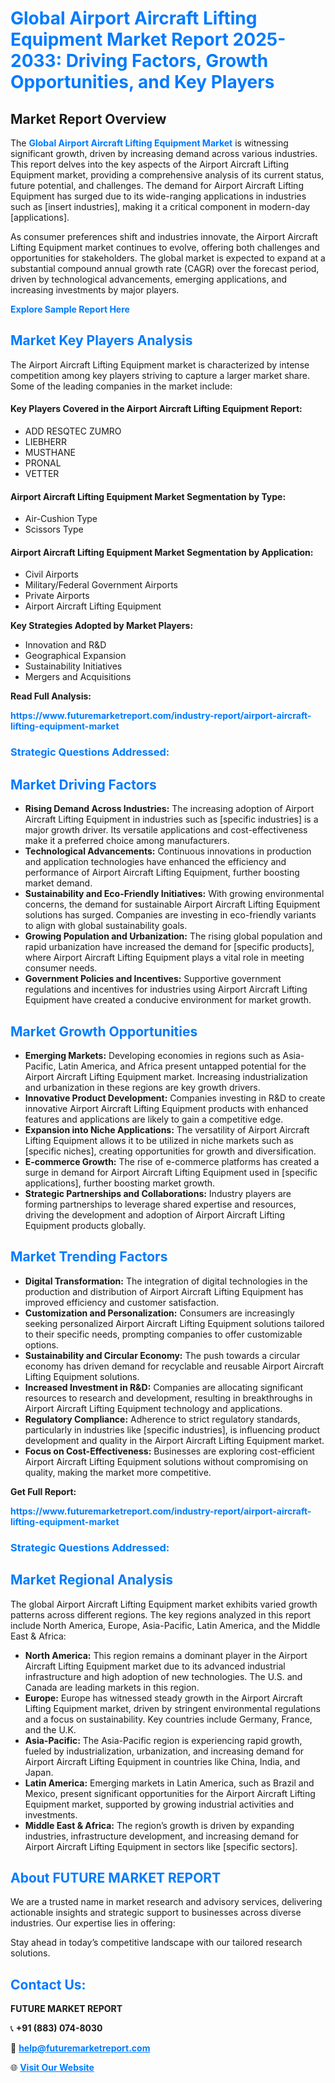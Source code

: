 <h1 style="color: #007BFF;">Global Airport Aircraft Lifting Equipment Market Report 2025-2033: Driving Factors, Growth Opportunities, and Key Players</h1>

<section id="overview">
<h2>Market Report Overview</h2>
<p>The <a href="https://www.futuremarketreport.com/industry-report/airport-aircraft-lifting-equipment-market" style="color: #007BFF; text-decoration: none;"><strong>Global Airport Aircraft Lifting Equipment Market</strong></a> is witnessing significant growth, driven by increasing demand across various industries. This report delves into the key aspects of the Airport Aircraft Lifting Equipment market, providing a comprehensive analysis of its current status, future potential, and challenges. The demand for Airport Aircraft Lifting Equipment has surged due to its wide-ranging applications in industries such as [insert industries], making it a critical component in modern-day [applications].</p>
<p>As consumer preferences shift and industries innovate, the Airport Aircraft Lifting Equipment market continues to evolve, offering both challenges and opportunities for stakeholders. The global market is expected to expand at a substantial compound annual growth rate (CAGR) over the forecast period, driven by technological advancements, emerging applications, and increasing investments by major players.</p>
</section>

<section id="overview">
<p><a href="https://www.futuremarketreport.com/request-sample/reportId=112266" style="color: #007BFF; text-decoration: none;"><strong>Explore Sample Report Here</strong></a></p>
</section>

<section id="key-players">
<h2 style="color: #007BFF;">Market Key Players Analysis</h2>
<p>The Airport Aircraft Lifting Equipment market is characterized by intense competition among key players striving to capture a larger market share. Some of the leading companies in the market include:</p>
<h4>Key Players Covered in the Airport Aircraft Lifting Equipment Report:</h4>
<ul><li>ADD RESQTEC ZUMRO</li><li>LIEBHERR</li><li>MUSTHANE</li><li>PRONAL</li><li>VETTER</li></ul>
<h4>Airport Aircraft Lifting Equipment Market Segmentation by Type:</h4>
<ul><li>Air-Cushion Type</li><li>Scissors Type</li></ul>

<h4>Airport Aircraft Lifting Equipment Market Segmentation by Application:</h4>
<ul><li>Civil Airports</li><li>Military/Federal Government Airports</li><li>Private Airports</li><li>Airport Aircraft Lifting Equipment</li></ul>
<p><strong>Key Strategies Adopted by Market Players:</strong></p>
<ul>
<li>Innovation and R&D</li>
<li>Geographical Expansion</li>
<li>Sustainability Initiatives</li>
<li>Mergers and Acquisitions</li>
</ul>
</section>

<section>
<p><strong>Read Full Analysis: </strong></p><a href="https://www.futuremarketreport.com/industry-report/airport-aircraft-lifting-equipment-market" style="color: #007BFF; text-decoration: none;"><strong>https://www.futuremarketreport.com/industry-report/airport-aircraft-lifting-equipment-market</strong></a>
<h3 style="color: #007BFF;">Strategic Questions Addressed:</h3>
</section>

<section id="driving-factors">
<h2 style="color: #007BFF;">Market Driving Factors</h2>
<ul>
<li><strong>Rising Demand Across Industries:</strong> The increasing adoption of Airport Aircraft Lifting Equipment in industries such as [specific industries] is a major growth driver. Its versatile applications and cost-effectiveness make it a preferred choice among manufacturers.</li>
<li><strong>Technological Advancements:</strong> Continuous innovations in production and application technologies have enhanced the efficiency and performance of Airport Aircraft Lifting Equipment, further boosting market demand.</li>
<li><strong>Sustainability and Eco-Friendly Initiatives:</strong> With growing environmental concerns, the demand for sustainable Airport Aircraft Lifting Equipment solutions has surged. Companies are investing in eco-friendly variants to align with global sustainability goals.</li>
<li><strong>Growing Population and Urbanization:</strong> The rising global population and rapid urbanization have increased the demand for [specific products], where Airport Aircraft Lifting Equipment plays a vital role in meeting consumer needs.</li>
<li><strong>Government Policies and Incentives:</strong> Supportive government regulations and incentives for industries using Airport Aircraft Lifting Equipment have created a conducive environment for market growth.</li>
</ul>
</section>

<section id="growth-opportunities">
<h2 style="color: #007BFF;">Market Growth Opportunities</h2>
<ul>
<li><strong>Emerging Markets:</strong> Developing economies in regions such as Asia-Pacific, Latin America, and Africa present untapped potential for the Airport Aircraft Lifting Equipment market. Increasing industrialization and urbanization in these regions are key growth drivers.</li>
<li><strong>Innovative Product Development:</strong> Companies investing in R&D to create innovative Airport Aircraft Lifting Equipment products with enhanced features and applications are likely to gain a competitive edge.</li>
<li><strong>Expansion into Niche Applications:</strong> The versatility of Airport Aircraft Lifting Equipment allows it to be utilized in niche markets such as [specific niches], creating opportunities for growth and diversification.</li>
<li><strong>E-commerce Growth:</strong> The rise of e-commerce platforms has created a surge in demand for Airport Aircraft Lifting Equipment used in [specific applications], further boosting market growth.</li>
<li><strong>Strategic Partnerships and Collaborations:</strong> Industry players are forming partnerships to leverage shared expertise and resources, driving the development and adoption of Airport Aircraft Lifting Equipment products globally.</li>
</ul>
</section>

<section id="trending-factors">
<h2 style="color: #007BFF;">Market Trending Factors</h2>
<ul>
<li><strong>Digital Transformation:</strong> The integration of digital technologies in the production and distribution of Airport Aircraft Lifting Equipment has improved efficiency and customer satisfaction.</li>
<li><strong>Customization and Personalization:</strong> Consumers are increasingly seeking personalized Airport Aircraft Lifting Equipment solutions tailored to their specific needs, prompting companies to offer customizable options.</li>
<li><strong>Sustainability and Circular Economy:</strong> The push towards a circular economy has driven demand for recyclable and reusable Airport Aircraft Lifting Equipment solutions.</li>
<li><strong>Increased Investment in R&D:</strong> Companies are allocating significant resources to research and development, resulting in breakthroughs in Airport Aircraft Lifting Equipment technology and applications.</li>
<li><strong>Regulatory Compliance:</strong> Adherence to strict regulatory standards, particularly in industries like [specific industries], is influencing product development and quality in the Airport Aircraft Lifting Equipment market.</li>
<li><strong>Focus on Cost-Effectiveness:</strong> Businesses are exploring cost-efficient Airport Aircraft Lifting Equipment solutions without compromising on quality, making the market more competitive.</li>
</ul>
</section>

<section>
<p><strong>Get Full Report: </strong></p><a href="https://www.futuremarketreport.com/industry-report/airport-aircraft-lifting-equipment-market" style="color: #007BFF; text-decoration: none;"><strong>https://www.futuremarketreport.com/industry-report/airport-aircraft-lifting-equipment-market</strong></a>
<h3 style="color: #007BFF;">Strategic Questions Addressed:</h3>
</section>


<section id="regional-analysis">
<h2 style="color: #007BFF;">Market Regional Analysis</h2>
<p>The global Airport Aircraft Lifting Equipment market exhibits varied growth patterns across different regions. The key regions analyzed in this report include North America, Europe, Asia-Pacific, Latin America, and the Middle East & Africa:</p>
<ul>
<li><strong>North America:</strong> This region remains a dominant player in the Airport Aircraft Lifting Equipment market due to its advanced industrial infrastructure and high adoption of new technologies. The U.S. and Canada are leading markets in this region.</li>
<li><strong>Europe:</strong> Europe has witnessed steady growth in the Airport Aircraft Lifting Equipment market, driven by stringent environmental regulations and a focus on sustainability. Key countries include Germany, France, and the U.K.</li>
<li><strong>Asia-Pacific:</strong> The Asia-Pacific region is experiencing rapid growth, fueled by industrialization, urbanization, and increasing demand for Airport Aircraft Lifting Equipment in countries like China, India, and Japan.</li>
<li><strong>Latin America:</strong> Emerging markets in Latin America, such as Brazil and Mexico, present significant opportunities for the Airport Aircraft Lifting Equipment market, supported by growing industrial activities and investments.</li>
<li><strong>Middle East & Africa:</strong> The region’s growth is driven by expanding industries, infrastructure development, and increasing demand for Airport Aircraft Lifting Equipment in sectors like [specific sectors].</li>
</ul>
</section>

<footer>
<h2 style="color: #007BFF;">About FUTURE MARKET REPORT</h2>
<p>We are a trusted name in market research and advisory services, delivering actionable insights and strategic support to businesses across diverse industries. Our expertise lies in offering:</p>

<p>Stay ahead in today’s competitive landscape with our tailored research solutions.</p>

<h2 style="color: #007BFF;">Contact Us:</h2>
<p><strong>FUTURE MARKET REPORT</strong></p>
<p>📞 <strong>+91 (883) 074-8030</strong></p>
<p>📧 <strong><a href="mailto:help@futuremarketreport.com" style="color: #007BFF;">help@futuremarketreport.com</a></strong></p>
<p>🌐 <strong><a href="https://www.futuremarketreport.com/" style="color: #007BFF;">Visit Our Website</a></strong></p>
</footer>
